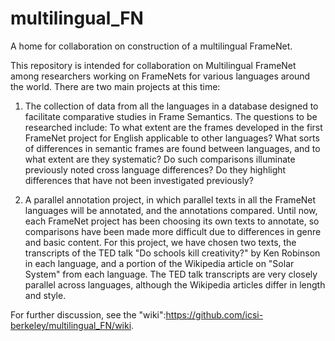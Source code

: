 # multilingual_FN
A home for collaboration on construction of a multilingual FrameNet.

This repository is intended for collaboration on Multilingual FrameNet among researchers working on FrameNets for various languages around the world.  There are two main projects at this time:

1. The collection of data from all the languages in a database designed to facilitate comparative studies in Frame Semantics.  The questions to be researched include: To what extent are the frames developed in the first FrameNet project for English applicable to other languages?  What sorts of differences in semantic frames are found between languages, and to what extent are they systematic?  Do such comparisons illuminate previously noted cross language differences?  Do they highlight differences that have not been investigated previously?

2. A parallel annotation project, in which parallel texts in all the FrameNet languages will be annotated, and the annotations compared.  Until now, each FrameNet project has been choosing its own texts to annotate, so comparisons have been made more difficult due to differences in genre and basic content.  For this project, we have chosen two texts, the transcripts of the TED talk "Do schools kill creativity?" by Ken Robinson in each language, and a portion of the Wikipedia article on "Solar System" from each language.   The TED talk transcripts are very closely parallel across languages, although the Wikipedia articles differ in length and style.

For further discussion, see the "wiki":https://github.com/icsi-berkeley/multilingual_FN/wiki.

